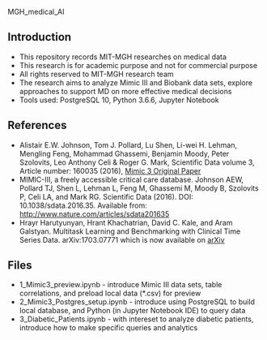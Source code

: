 MGH_medical_AI

## Introduction
* This repository records MIT-MGH researches on medical data
* This research is for academic purpose and not for commercial purpose
* All rights reserved to MIT-MGH research team
* The research aims to analyze Mimic III and Biobank data sets, explore approaches to support MD on more effective medical decisions
* Tools used: PostgreSQL 10, Python 3.6.6, Jupyter Notebook

## References
* Alistair E.W. Johnson, Tom J. Pollard, Lu Shen, Li-wei H. Lehman, Mengling Feng, Mohammad Ghassemi, Benjamin Moody, Peter Szolovits, Leo Anthony Celi & Roger G. Mark, Scientific Data volume 3, Article number: 160035 (2016), [Mimic 3 Original Paper](https://www.nature.com/articles/sdata201635)
* MIMIC-III, a freely accessible critical care database. Johnson AEW, Pollard TJ, Shen L, Lehman L, Feng M, Ghassemi M, Moody B, Szolovits P, Celi LA, and Mark RG. Scientific Data (2016). DOI: 10.1038/sdata.2016.35. Available from: http://www.nature.com/articles/sdata201635
* Hrayr Harutyunyan, Hrant Khachatrian, David C. Kale, and Aram Galstyan. Multitask Learning and Benchmarking with Clinical Time Series Data. arXiv:1703.07771 which is now available on [arXiv](https://arxiv.org/abs/1703.07771)



## Files
* 1_Mimic3_preview.ipynb - introduce Mimic III data sets, table correlations, and preload local data (*.csv) for preview
* 2_Mimic3_Postgres_setup.ipynb - introduce using PostgreSQL to build local database, and Python (in Jupyter Notebook IDE) to query data
* 3_Diabetic_Patients.ipynb - with intereset to analyze diabetic patients, introduce how to make specific queries and analytics
